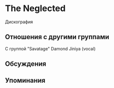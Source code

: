 # The Neglected

Дискография

## Отношения с другими группами

C группой "Savatage" Damond Jiniya (vocal)

## Обсуждения


## Упоминания

